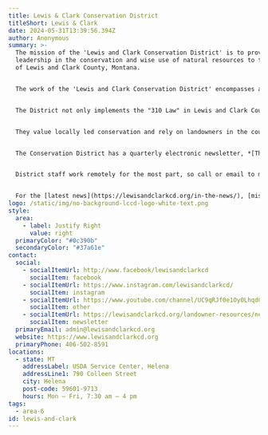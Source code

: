 ```yaml
---
title: Lewis & Clark Conservation District
titleShort: Lewis & Clark
date: 2024-05-31T13:39:56.394Z
author: Anonymous
summary: >-
  The mission of the 'Lewis and Clark Conservation District' is to provide
  leadership in the conservation and wise use of natural resources to the people
  of Lewis and Clark County, Montana.


  The work of the 'Lewis and Clark Conservation District' encompasses aspects of water, plant and people resources.  Community education and active involvement in projects and programs related to these resources.


  The District not only implements the "310 Law" in Lewis and Clark County, doing permitting for private projects on streams and rivers, and the reservoirs on the Missouri River, but they also are actively involved in promotion of using willow soil lifts, and other bioengineering techniques to restore stream and river banks in the county. They are involved in the Lake Helena Watershed Group and the Sun River Watershed Group.


  They value locally led conservation and rely on landowners in the county to assist in planning and project work. They also value collaboration with partners of all sorts to stretch budgets and get critical work done in the county.


  The Conservation District has a quarterly electronic newsletter, *[The Explorer](https://lewisandclarkcd.org/landowner-resources/newsletter/)*, annual workshops, and participation in youth and adult education programs encompassing riparian grazing, stream and river health, soil health, pollinators and more. They also work with their state legislators, informing them of current resource issues and challenges in their area.


  District staff work remotely for the most part, so call or email to make an appointment to meet at the office. Chris Evans, Administrator, 406-502-8591, chris@lewisandclarkcd.org, or Joe Kremer-Herman, Resource Specialist, 406-594-9823, joe@lewisandclarkcd.org.


  For the [latest news](https://lewisandclarkcd.org/in-the-news/), [mission and history](https://lewisandclarkcd.org/about-us/), [landowner resources](https://lewisandclarkcd.org/landowner-resources/), and [programs](https://lewisandclarkcd.org/programs/) offered by Lewis and Clark CD, visit their website at [Lewis and Clark Conservation District website](https://lewisandclarkcd.org).
logo: /static/img/no-background-lccd-logo-white-text.png
style:
  area:
    - label: Justify Right
      value: right
  primaryColor: "#0c390b"
  secondaryColor: "#37a61e"
contact:
  social:
    - socialItemUrl: http://www.facebook/lewisandclarkcd
      socialItem: facebook
    - socialItemUrl: https://www.instagram.com/lewisandclarkcd/
      socialItem: instagram
    - socialItemUrl: https://www.youtube.com/channel/UC9qRJf0e1Oy0LhqdGKQV-GQ
      socialItem: other
    - socialItemUrl: https://lewisandclarkcd.org/landowner-resources/newsletter/
      socialItem: newsletter
  primaryEmail: admin@lewisandclarkcd.org
  website: https://www.lewisandclarkcd.org
  primaryPhone: 406-502-8591
locations:
  - state: MT
    addressLabel: USDA Service Center, Helena
    addressLine1: 790 Colleen Street
    city: Helena
    post-code: 59601-9713
    hours: Mon – Fri, 7:30 am – 4 pm
tags:
  - area-6
id: lewis-and-clark
---
```

